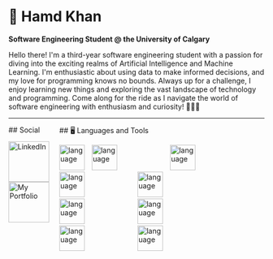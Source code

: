 # 👋 Hamd Khan

**Software Engineering Student @ the University of Calgary**

Hello there! I'm a third-year software engineering student with a passion for diving into the exciting realms of Artificial Intelligence and Machine Learning. I'm enthusiastic about using data to make informed decisions, and my love for programming knows no bounds. Always up for a challenge, I enjoy learning new things and exploring the vast landscape of technology and programming. Come along for the ride as I navigate the world of software engineering with enthusiasm and curiosity! 🚀✨🤔

---
<div style="display: flex; justify-content: space-around;">

  <div>
    ## Social
    <p>
      <a href="https://www.linkedin.com/in/hamdkhan/">
        <img alt="LinkedIn" title="Follow My Journey" src="https://cdn.jsdelivr.net/gh/devicons/devicon/icons/linkedin/linkedin-original.svg" width="80" height="80" style="margin-right: 20px;"/>
      </a>
      <a href="http://hamdkhan.netlify.app">
        <img alt="My Portfolio" title="My Portfolio" src="https://cdn.jsdelivr.net/gh/devicons/devicon/icons/nodewebkit/nodewebkit-original.svg" width="80" height="80"/>
      </a>
    </p>
  </div>

  <div>
    ## 🖥️ Languages and Tools
    <p>
      <img alt="language" width="50px" style="margin-right:10px;" src="https://cdn.jsdelivr.net/gh/devicons/devicon/icons/java/java-original.svg"/>
      <img alt="language" width="50px" style="margin-right:100px;" src="https://cdn.jsdelivr.net/gh/devicons/devicon/icons/javascript/javascript-original.svg"/>
      <img alt="language" width="50px" style="margin-right:100px;" src="https://cdn.jsdelivr.net/gh/devicons/devicon/icons/react/react-original.svg"/>
      <img alt="language" width="50px" style="margin-right:100px;" src="https://cdn.jsdelivr.net/gh/devicons/devicon/icons/python/python-original.svg"/>
      <img alt="language" width="50px" style="margin-right:100px;" src="https://cdn.jsdelivr.net/gh/devicons/devicon/icons/c/c-original.svg"/>
      <img alt="language" width="50px" style="margin-right:100px;" src="https://cdn.jsdelivr.net/gh/devicons/devicon/icons/cplusplus/cplusplus-original.svg"/>
      <img alt="language" width="50px" style="margin-right:100px;" src="https://cdn.jsdelivr.net/gh/devicons/devicon/icons/css3/css3-original.svg"/>
      <img alt="language" width="50px" style="margin-right:100px;" src="https://cdn.jsdelivr.net/gh/devicons/devicon/icons/mysql/mysql-original.svg"/>
      <img alt="language" width="50px" style="margin-right:100px;" src="https://cdn.jsdelivr.net/gh/devicons/devicon/icons/html5/html5-original.svg"/>
    </p>
  </div>

</div>
